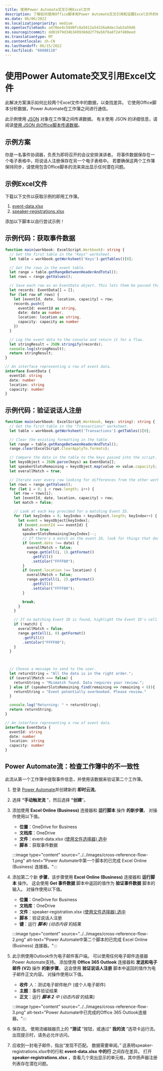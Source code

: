 ```yaml
---
title: 使用Power Automate交叉引用Excel文件
description: 了解如何使用Office脚本和Power Automate交叉引用和设置Excel文件的格式。
ms.date: 06/06/2022
ms.localizationpriority: medium
ms.openlocfilehash: a470ee4c59d0fc0a5612a54326a0dec3ab3a59d6
ms.sourcegitcommit: dd01979d34b3499360d2f79a56f8a8f24f480eed
ms.translationtype: MT
ms.contentlocale: zh-CN
ms.lasthandoff: 06/15/2022
ms.locfileid: "66088118"
---
```

# <a name="cross-reference-excel-files-with-power-automate"></a>使用Power Automate交叉引用Excel文件

此解决方案演示如何比较两个Excel文件中的数据，以查找差异。 它使用Office脚本分析数据，Power Automate在工作簿之间进行通信。

此示例使用 [JSON](https://www.w3schools.com/whatis/whatis_json.asp) 对象在工作簿之间传递数据。 有关使用 JSON 的详细信息，请阅读[使用 JSON 向Office脚本传递数据](../../develop/use-json.md)。

## <a name="example-scenario"></a>示例方案

你是一名事件协调器，负责为即将召开的会议安排演讲者。 将事件数据保存在一个电子表格中，将说话人注册保存在另一个电子表格中。 若要确保这两个工作簿保持同步，请使用包含Office脚本的流来突出显示任何潜在问题。

## <a name="sample-excel-files"></a>示例Excel文件

下载以下文件以获取示例的即用工作簿。

1. <a href="event-data.xlsx">event-data.xlsx</a>
1. <a href="speaker-registrations.xlsx">speaker-registrations.xlsx</a>

添加以下脚本以自行尝试示例！

## <a name="sample-code-get-event-data"></a>示例代码：获取事件数据

```TypeScript
function main(workbook: ExcelScript.Workbook): string {
  // Get the first table in the "Keys" worksheet.
  let table = workbook.getWorksheet('Keys').getTables()[0];

  // Get the rows in the event table.
  let range = table.getRangeBetweenHeaderAndTotal();
  let rows = range.getValues();

  // Save each row as an EventData object. This lets them be passed through Power Automate.
  let records: EventData[] = [];
  for (let row of rows) {
    let [eventId, date, location, capacity] = row;
    records.push({
      eventId: eventId as string,
      date: date as number,
      location: location as string,
      capacity: capacity as number
    })
  }

  // Log the event data to the console and return it for a flow.
  let stringResult = JSON.stringify(records);
  console.log(stringResult);
  return stringResult;
}

// An interface representing a row of event data.
interface EventData {
  eventId: string
  date: number
  location: string
  capacity: number
}
```

## <a name="sample-code-validate-speaker-registrations"></a>示例代码：验证说话人注册

```TypeScript
function main(workbook: ExcelScript.Workbook, keys: string): string {
  // Get the first table in the "Transactions" worksheet.
  let table = workbook.getWorksheet('Transactions').getTables()[0];

  // Clear the existing formatting in the table.
  let range = table.getRangeBetweenHeaderAndTotal();
  range.clear(ExcelScript.ClearApplyTo.formats);

  // Compare the data in the table to the keys passed into the script.
  let keysObject = JSON.parse(keys) as EventData[];
  let speakerSlotsRemaining = keysObject.map(value => value.capacity);
  let overallMatch = true;

  // Iterate over every row looking for differences from the other worksheet.
  let rows = range.getValues();
  for (let i = 0; i < rows.length; i++) {
    let row = rows[i];
    let [eventId, date, location, capacity] = row;
    let match = false;

    // Look at each key provided for a matching Event ID.
    for (let keyIndex = 0; keyIndex < keysObject.length; keyIndex++) {
      let event = keysObject[keyIndex];
      if (event.eventId === eventId) {
        match = true;
        speakerSlotsRemaining[keyIndex]--;
        // If there's a match on the event ID, look for things that don't match and highlight them.
        if (event.date !== date) {
          overallMatch = false;
          range.getCell(i, 1).getFormat()
            .getFill()
            .setColor("FFFF00");
        }
        if (event.location !== location) {
          overallMatch = false;
          range.getCell(i, 2).getFormat()
            .getFill()
            .setColor("FFFF00");
        }

        break;
      }
    }

    // If no matching Event ID is found, highlight the Event ID's cell.
    if (!match) {
      overallMatch = false;
      range.getCell(i, 0).getFormat()
        .getFill()
        .setColor("FFFF00");
    }
  }

  

  // Choose a message to send to the user.
  let returnString = "All the data is in the right order.";
  if (overallMatch === false) {
    returnString = "Mismatch found. Data requires your review.";
  } else if (speakerSlotsRemaining.find(remaining => remaining < 0)){
    returnString = "Event potentially overbooked. Please review."
  }

  console.log("Returning: " + returnString);
  return returnString;
}

// An interface representing a row of event data.
interface EventData {
  eventId: string
  date: number
  location: string
  capacity: number
}
```

## <a name="power-automate-flow-check-for-inconsistencies-across-the-workbooks"></a>Power Automate流：检查工作簿中的不一致性

此流从第一个工作簿中提取事件信息，并使用该数据来验证第二个工作簿。

1. 登录 [Power Automate](https://flow.microsoft.com)并创建新的 **即时云流**。
1. 选择 **“手动触发流** ”，然后选择 **“创建**”。
1. 添加使用 **Excel Online (Business)** 连接器和 **运行脚本** 操作 **的新步骤**。 对操作使用以下值。
    * **位置**：OneDrive for Business
    * **文档库**：OneDrive
    * **文件**：event-data.xlsx ([使用文件选择器) 选中](../../testing/power-automate-troubleshooting.md#select-workbooks-with-the-file-browser-control)
    * **脚本**：获取事件数据

    :::image type="content" source="../../images/cross-reference-flow-1.png" alt-text="Power Automate中第一个脚本的已完成 Excel Online (Business) 连接器。":::

1. 添加第二个新 **步骤**，该步骤使用 **Excel Online (Business)** 连接器和 **运行脚本** 操作。 这会使用 **Get 事件数据** 脚本中返回的值作为 **验证事件数据** 脚本的输入。 对操作使用以下值。
    * **位置**：OneDrive for Business
    * **文档库**：OneDrive
    * **文件**：speaker-registration.xlsx ([使用文件选择器) 选中](../../testing/power-automate-troubleshooting.md#select-workbooks-with-the-file-browser-control)
    * **脚本**：验证说话人注册
    * **键**：运行 _**脚本**)  (动态内容_ 的结果

    :::image type="content" source="../../images/cross-reference-flow-2.png" alt-text="Power Automate中第二个脚本的已完成 Excel Online (Business) 连接器。":::
1. 此示例使用Outlook作为电子邮件客户端。 可以使用任何电子邮件连接器Power Automate支持。 添加使用 **Office 365 Outlook** 连接器和 **发送和电子邮件 (V2)** 操作 **的新步骤**。 这会使用 **验证说话人注册** 脚本中返回的值作为电子邮件正文内容。 对操作使用以下值。
    * **收件** 人：测试电子邮件帐户 (或个人电子邮件) 
    * **主题**：事件验证结果
    * **正文**：运行 _**脚本 2** 中 (动态内容_ 的结果) 

    :::image type="content" source="../../images/cross-reference-flow-3.png" alt-text="Power Automate中已完成的Office 365 Outlook连接器。":::
1. 保存流。 使用流编辑器页上的 **“测试** ”按钮，或通过“ **我的流** ”选项卡运行流。出现提示时，请务必允许访问。
1. 应收到一封电子邮件，指出“发现不匹配。 数据需要审阅。” 这表明speaker-registrations.xlsx中的行和 **event-data.xlsx** **中的行** 之间存在差异。 打开 **speaker-registrations.xlsx** ，查看几个突出显示的单元格，其中扬声器注册列表存在潜在问题。
